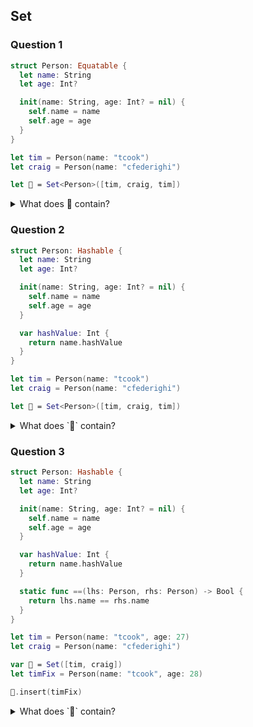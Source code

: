 ## Set
### Question 1

```swift
struct Person: Equatable {
  let name: String
  let age: Int?

  init(name: String, age: Int? = nil) {
    self.name = name
    self.age = age
  }
}
```
```swift
let tim = Person(name: "tcook")
let craig = Person(name: "cfederighi")

let 🍎 = Set<Person>([tim, craig, tim])
```

<details>
<summary> What does 🍎 contain? </summary>

> A. Does not compile.  
  B. 2 elements.  
  C. 3 elements.  
  D. 4 elements.  

<details>
<summary> Answer </summary>
<p> A </p>    
</details>
</details>

### Question 2

```swift
struct Person: Hashable {
  let name: String
  let age: Int?

  init(name: String, age: Int? = nil) {
    self.name = name
    self.age = age
  }

  var hashValue: Int {
    return name.hashValue
  }
}
```

```swift
let tim = Person(name: "tcook")
let craig = Person(name: "cfederighi")

let 🍎 = Set<Person>([tim, craig, tim])
```

<details>
<summary> What does `🍎` contain? </summary>

> A. Does not compile.  
  B. 2 elements.  
  C. 3 elements.  
  D. 4 elements.  

<details>
<summary> Answer </summary>
<p> B </p>    
</details>
</details>

### Question 3

```swift
struct Person: Hashable {
  let name: String
  let age: Int?

  init(name: String, age: Int? = nil) {
    self.name = name
    self.age = age
  }

  var hashValue: Int {
    return name.hashValue
  }

  static func ==(lhs: Person, rhs: Person) -> Bool {
    return lhs.name == rhs.name
  }
}
```

```swift
let tim = Person(name: "tcook", age: 27)
let craig = Person(name: "cfederighi")

var 🍎 = Set([tim, craig])
let timFix = Person(name: "tcook", age: 28)

🍎.insert(timFix)
```

<details>
<summary> What does `🍎` contain? </summary>

> A. 3 elements.  
  B. Does not compile.  
  C. 2 elements.  
  D. 4 elements.  

<details>
<summary> Answer </summary>
<p> C </p>    
</details>
</details>
